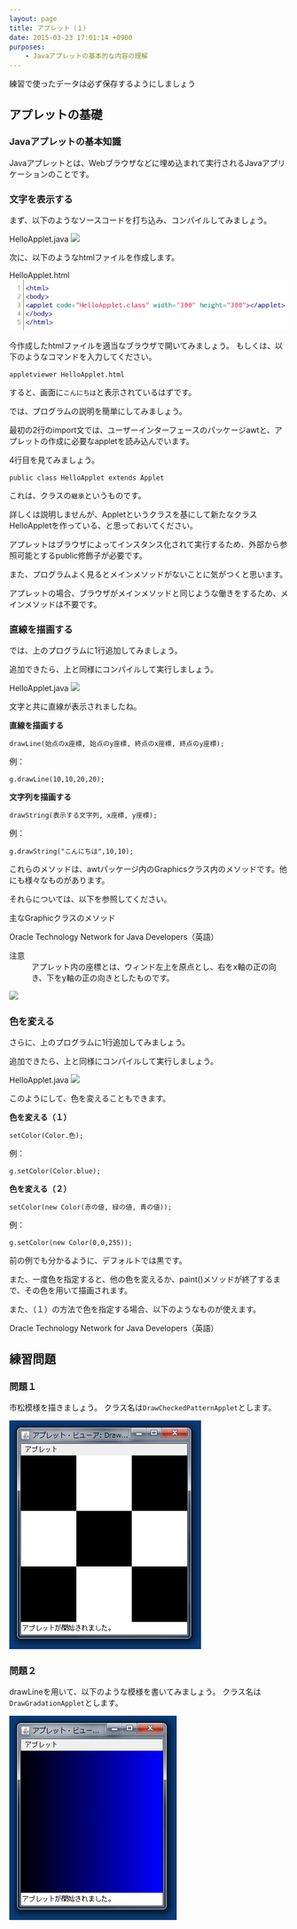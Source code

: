 ```yaml
---
layout: page
title: アプレット（１）
date: 2015-03-23 17:01:14 +0900
purposes:
    - Javaアプレットの基本的な内容の理解
---
```


練習で使ったデータは必ず保存するようにしましょう

アプレットの基礎
--------------

### Javaアプレットの基本知識

Javaアプレットとは、Webブラウザなどに埋め込まれて実行されるJavaアプリケーションのことです。

### 文字を表示する

まず、以下のようなソースコードを打ち込み、コンパイルしてみましょう。

HelloApplet.java
![](./pic/HelloApplet.png)

次に、以下のようなhtmlファイルを作成します。

HelloApplet.html
![](./pic/HelloApplet.html.png)

今作成したhtmlファイルを適当なブラウザで開いてみましょう。
もしくは、以下のようなコマンドを入力してください。

    appletviewer HelloApplet.html

すると、画面に`こんにちは`と表示されているはずです。

では、プログラムの説明を簡単にしてみましょう。

最初の2行のimport文では、ユーザーインターフェースのパッケージawtと、アプレットの作成に必要なappletを読み込んでいます。

4行目を見てみましょう。

    public class HelloApplet extends Applet

これは、クラスの`継承`というものです。

詳しくは説明しませんが、Appletというクラスを基にして新たなクラスHelloAppletを作っている、と思っておいてください。

アプレットはブラウザによってインスタンス化されて実行するため、外部から参照可能とするpublic修飾子が必要です。

また、プログラムよく見るとメインメソッドがないことに気がつくと思います。

アプレットの場合、ブラウザがメインメソッドと同じような働きをするため、メインメソッドは不要です。

### 直線を描画する

では、上のプログラムに1行追加してみましょう。

追加できたら、上と同様にコンパイルして実行しましょう。

HelloApplet.java
![](./pic/HelloAppletMod1.png)

文字と共に直線が表示されましたね。

**直線を描画する**

    drawLine(始点のx座標, 始点のy座標, 終点のx座標, 終点のy座標);
    
例：

    g.drawLine(10,10,20,20);

**文字列を描画する**

    drawString(表示する文字列, x座標, y座標);

例：

    g.drawString("こんにちは",10,10);

これらのメソッドは、awtパッケージ内のGraphicsクラス内のメソッドです。他にも様々なものがあります。

それらについては、以下を参照してください。

主なGraphicクラスのメソッド

Oracle Technology Network for Java Developers（英語）

<dl>
<dt>注意</dt>
<dd>アプレット内の座標とは、ウィンド左上を原点とし、右をx軸の正の向き、下をy軸の正の向きとしたものです。</dd>
</dl>

![](./pic/2b9_appletwindow.png)

### 色を変える

さらに、上のプログラムに1行追加してみましょう。

追加できたら、上と同様にコンパイルして実行しましょう。

HelloApplet.java
![](./pic/HelloAppletMod2.png)

このようにして、色を変えることもできます。

**色を変える（１）**

    setColor(Color.色);

例：

    g.setColor(Color.blue);

**色を変える（２）**

    setColor(new Color(赤の値, 緑の値, 青の値));

例：

    g.setColor(new Color(0,0,255));

前の例でも分かるように、デフォルトでは黒です。

また、一度色を指定すると、他の色を変えるか、paint()メソッドが終了するまで、その色を用いて描画されます。

また、（１）の方法で色を指定する場合、以下のようなものが使えます。

Oracle Technology Network for Java Developers（英語）

練習問題
--------------

### 問題１

市松模様を描きましょう。
クラス名は`DrawCheckedPatternApplet`とします。

![](./pic/DrawCheckedPatternApplet.png)

### 問題２

drawLineを用いて、以下のような模様を書いてみましょう。
クラス名は`DrawGradationApplet`とします。

![](./pic/DrawGradationApplet.png)
